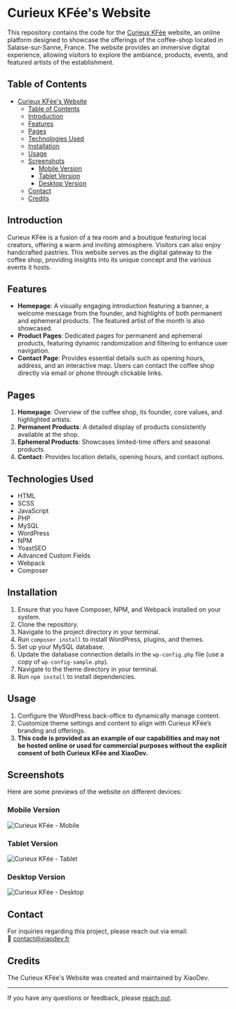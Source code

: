 # Curieux KFée's Website

This repository contains the code for the [Curieux KFée](https://curieuxkfee.fr/) website, an online platform designed to showcase the offerings of the coffee-shop located in Salaise-sur-Sanne, France. The website provides an immersive digital experience, allowing visitors to explore the ambiance, products, events, and featured artists of the establishment.

## Table of Contents
- [Curieux KFée's Website](#curieux-kfées-website)
  - [Table of Contents](#table-of-contents)
  - [Introduction](#introduction)
  - [Features](#features)
  - [Pages](#pages)
  - [Technologies Used](#technologies-used)
  - [Installation](#installation)
  - [Usage](#usage)
  - [Screenshots](#screenshots)
    - [Mobile Version](#mobile-version)
    - [Tablet Version](#tablet-version)
    - [Desktop Version](#desktop-version)
  - [Contact](#contact)
  - [Credits](#credits)

## Introduction
Curieux KFée is a fusion of a tea room and a boutique featuring local creators, offering a warm and inviting atmosphere. Visitors can also enjoy handcrafted pastries. This website serves as the digital gateway to the coffee shop, providing insights into its unique concept and the various events it hosts.

## Features
- **Homepage**: A visually engaging introduction featuring a banner, a welcome message from the founder, and highlights of both permanent and ephemeral products. The featured artist of the month is also showcased.
- **Product Pages**: Dedicated pages for permanent and ephemeral products, featuring dynamic randomization and filtering to enhance user navigation.
- **Contact Page**: Provides essential details such as opening hours, address, and an interactive map. Users can contact the coffee shop directly via email or phone through clickable links.

## Pages
1. **Homepage**: Overview of the coffee shop, its founder, core values, and highlighted artists.
2. **Permanent Products**: A detailed display of products consistently available at the shop.
3. **Ephemeral Products**: Showcases limited-time offers and seasonal products.
4. **Contact**: Provides location details, opening hours, and contact options.

## Technologies Used
- HTML
- SCSS
- JavaScript
- PHP
- MySQL
- WordPress
- NPM
- YoastSEO
- Advanced Custom Fields
- Webpack
- Composer

## Installation
1. Ensure that you have Composer, NPM, and Webpack installed on your system.
2. Clone the repository.
3. Navigate to the project directory in your terminal.
4. Run `composer install` to install WordPress, plugins, and themes.
5. Set up your MySQL database.
6. Update the database connection details in the `wp-config.php` file (use a copy of `wp-config-sample.php`).
7. Navigate to the theme directory in your terminal.
8. Run `npm install` to install dependencies.

## Usage
1. Configure the WordPress back-office to dynamically manage content.
2. Customize theme settings and content to align with Curieux KFée’s branding and offerings.
3. **This code is provided as an example of our capabilities and may not be hosted online or used for commercial purposes without the explicit consent of both Curieux KFée and XiaoDev.**

## Screenshots
Here are some previews of the website on different devices:

### Mobile Version
![Curieux KFée - Mobile](CurieuxKFée_Mobile.png)

### Tablet Version
![Curieux KFée - Tablet](CurieuxKFée_Tablet.png)

### Desktop Version
![Curieux KFée - Desktop](CurieuxKFée_Desktop.png)

## Contact
For inquiries regarding this project, please reach out via email:  
📩 contact@xiaodev.fr

## Credits
The Curieux KFée's Website was created and maintained by XiaoDev.

---
If you have any questions or feedback, please [reach out](mailto:&#99;o&#110;&#116;%61%63t&#64;&#120;&#105;a&#111;&#100;%65%76%2e&#102;%72).